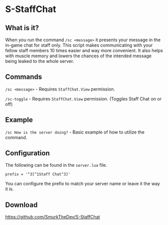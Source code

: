 # S-StaffChat

## What is it?

When you run the command `/sc <message>` it presents your message in the in-game chat for staff only. This script makes communicating with your fellow staff members 10 times easier and way more convenient. It also helps with muscle memory and lowers the chances of the intended message being leaked to the whole server. 

## Commands

`/sc <message>` - Requires `StaffChat.View` permission.

`/sc-toggle` - Requires `StaffChat.View` permission. (Toggles Staff Chat on or off)

## Example

`/sc How is the server doing?` - Basic example of how to utilize the command.

## Configuration

The following can be found in the ``server.lua`` file.
```
prefix = '^3[^1Staff Chat^3]'
```
You can configure the prefix to match your server name or leave it the way it is.


## Download
https://github.com/SmurkTheDev/S-StaffChat


